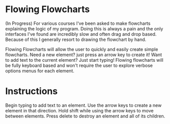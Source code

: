 # Flowing Flowcharts
 (In Progress)
For various courses I've been asked to make flowcharts explaining the logic of my program. Doing this is always a pain and the only interfaces I've found are incredibly slow and often drag and drop based. Because of this I generally resort to drawing the flowchart by hand.

Flowing Flowcharts will allow the user to quickly and easily create simple flowcharts. Need a new element? just press an arrow key to create it! Want to add text to the current element? Just start typing! Flowing flowcharts will be fully keyboard based and won't require the user to explore verbose options menus for each element.

# Instructions

Begin typing to add text to an element.
Use the arrow keys to create a new element in that direction.
Hold shift while using the arrow keys to move between elements.
Press delete to destroy an element and all of its children.